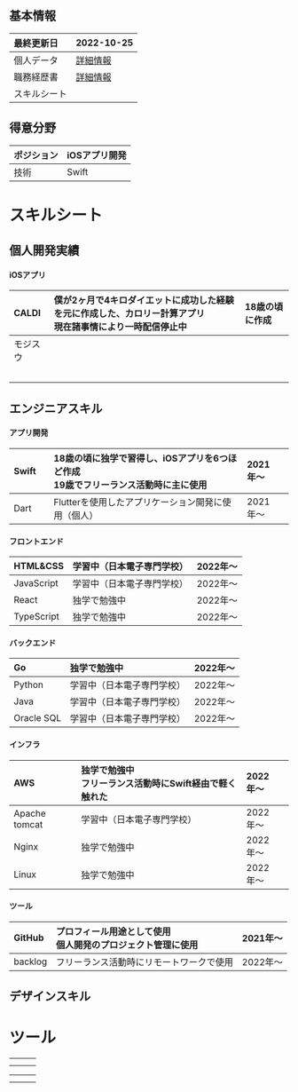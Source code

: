 ## 基本情報
| 最終更新日 | 2022-10-25 |
| :- | :- |
| 個人データ | [詳細情報](fuiadh) |
| 職務経歴書 | [詳細情報](fuiadh) |
| スキルシート |  |

## 得意分野
| ポジション | iOSアプリ開発 |
| :- | :- |
| 技術　| Swift　|

# スキルシート
<!--
年数は開発実績が少ないから少しでもアピールポイントと信憑性を高めるために書いた
開発実績が増えて来れば年数は必要ないから、職務履歴書を参考にしたような形も検討できる
（検討したい理由：線の幅が邪魔？）
-->
## 個人開発実績
#### iOSアプリ
| CALDI | 僕が2ヶ月で4キロダイエットに成功した経験を元に作成した、カロリー計算アプリ<br>現在諸事情により一時配信停止中 | 18歳の頃に作成 |
| :- | :- | :- |
| モジスウ |  |  |
|  |  |  |
|  |  |  |
|  |  |  |
|  |  |  |
|  |  |  |

## エンジニアスキル
#### アプリ開発
| Swift　| 18歳の頃に独学で習得し、iOSアプリを6つほど作成<br>19歳でフリーランス活動時に主に使用　| 2021年〜 |
| :- | :- | :- |
| Dart | Flutterを使用したアプリケーション開発に使用（個人） | 2021年〜 |
  
#### フロントエンド
| HTML&CSS | 学習中（日本電子専門学校） | 2022年〜 |
| :- | :- | :- |
| JavaScript | 学習中（日本電子専門学校） | 2022年〜 |
| React | 独学で勉強中 | 2022年〜 |
| TypeScript | 独学で勉強中 | 2022年〜 |
  
#### バックエンド
| Go | 独学で勉強中 | 2022年〜 |
| :- | :- | :- |
| Python | 学習中（日本電子専門学校） | 2022年〜 |
| Java | 学習中（日本電子専門学校） | 2022年〜 |
| Oracle SQL | 学習中（日本電子専門学校） | 2022年〜 |

#### インフラ
| AWS | 独学で勉強中<br>フリーランス活動時にSwift経由で軽く触れた | 2022年〜 |
| :- | :- | :- |
| Apache tomcat | 学習中（日本電子専門学校） | 2022年〜 |
| Nginx | 独学で勉強中 | 2022年〜 |
| Linux | 独学で勉強中 | 2022年〜 |

#### ツール
| GitHub | プロフィール用途として使用<br>個人開発のプロジェクト管理に使用 | 2021年〜 |
| :- | :- | :- |
| backlog | フリーランス活動時にリモートワークで使用 | 2022年〜 |

## デザインスキル
# ツール
|  |  |  |
| :- | :- | :- |
|  |  |  |
|  |  |  |


|  |  |  |
| :- | :- | :- |
|  |  |  |
|  |  |  |
